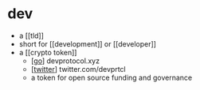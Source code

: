 # dev

- a [[tld]]
- short for [[development]] or [[developer]]
- a [[crypto token]]
  - [[go]] devprotocol.xyz
  - [[twitter]] twitter.com/devprtcl
  - a token for open source funding and governance


[//begin]: # "Autogenerated link references for markdown compatibility"
[go]: go "Go"
[twitter]: twitter "Twitter"
[//end]: # "Autogenerated link references"